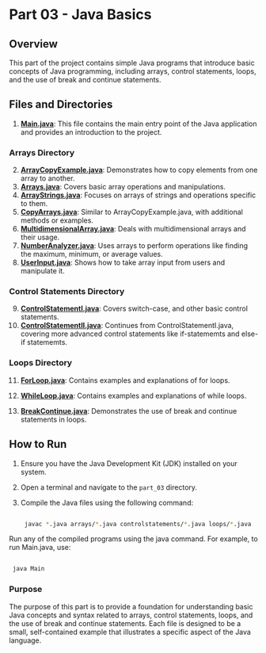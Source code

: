 # Part 03 - Java Basics

## Overview

This part of the project contains simple Java programs that introduce basic concepts of Java programming, including arrays, control statements, loops, and the use of break and continue statements.

## Files and Directories

1. **[Main.java](Main.java)**: This file contains the main entry point of the Java application and provides an introduction to the project.

### Arrays Directory
2. **[ArrayCopyExample.java](arrays/ArrayCopyExample.java)**: Demonstrates how to copy elements from one array to another.
3. **[Arrays.java](arrays/Arrays.java)**: Covers basic array operations and manipulations.
4. **[ArrayStrings.java](arrays/ArrayStrings.java)**: Focuses on arrays of strings and operations specific to them.
5. **[CopyArrays.java](arrays/CopyArrays.java)**: Similar to ArrayCopyExample.java, with additional methods or examples.
6. **[MultidimensionalArray.java](arrays/MultidimensionalArray.java)**: Deals with multidimensional arrays and their usage.
7. **[NumberAnalyzer.java](arrays/NumberAnalyzer.java)**: Uses arrays to perform operations like finding the maximum, minimum, or average values.
8. **[UserInput.java](arrays/UserInput.java)**: Shows how to take array input from users and manipulate it.

### Control Statements Directory
9. **[ControlStatementI.java](controlstatements/ControlStatementI.java)**: Covers switch-case, and other basic control statements.
10. **[ControlStatementII.java](controlstatements/ControlStatementII.java)**: Continues from ControlStatementI.java, covering more advanced control statements like if-statememts and else-if statememts.

### Loops Directory
11. **[ForLoop.java](loops/ForLoop.java)**: Contains examples and explanations of for loops.
12. **[WhileLoop.java](loops/WhileLoop.java)**: Contains examples and explanations of while loops.

13. **[BreakContinue.java](BreakContinue.java)**: Demonstrates the use of break and continue statements in loops.

## How to Run

1. Ensure you have the Java Development Kit (JDK) installed on your system.
2. Open a terminal and navigate to the `part_03` directory.
3. Compile the Java files using the following command:

   ```sh

    javac *.java arrays/*.java controlstatements/*.java loops/*.java


Run any of the compiled programs using the java command. For example, to run Main.java, use:

```sh

 java Main

```
### Purpose

The purpose of this part is to provide a foundation for understanding basic Java concepts and syntax related to arrays, control statements, loops, and the use of break and continue statements. Each file is designed to be a small, self-contained example that illustrates a specific aspect of the Java language.

